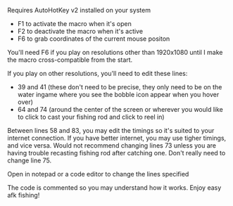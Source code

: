 Requires AutoHotKey v2 installed on your system

- F1 to activate the macro when it's open
- F2 to deactivate the macro when it's active
- F6 to grab coordinates of the current mouse positon

You'll need F6 if you play on resolutions other than 1920x1080 until I make the macro cross-compatible from the start.

If you play on other resolutions, you'll need to edit these lines:
- 39 and 41 (these don't need to be precise, they only need to be on the water ingame where you see the bobble icon appear when you hover over)
- 64 and 74 (around the center of the screen or wherever you would like to click to cast your fishing rod and click to reel in)

Between lines 58 and 83, you may edit the timings so it's suited to your internet connection. If you have better internet, you may use tigher timings, and vice versa. 
Would not recommend changing lines 73 unless you are having trouble recasting fishing rod after catching one. Don't really need to change line 75.

Open in notepad or a code editor to change the lines specified

The code is commented so you may understand how it works. Enjoy easy afk fishing!
